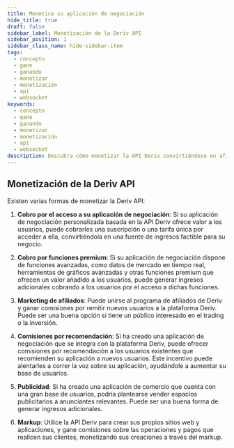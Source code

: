 ```yaml
---
title: Monetice su aplicación de negociación
hide_title: true
draft: false
sidebar_label: Monetización de la Deriv API
sidebar_position: 1
sidebar_class_name: hide-sidebar-item
tags:
  - concepto
  - gane
  - ganando
  - monetizar
  - monetización
  - api
  - websocket
keywords:
  - concepto
  - gane
  - ganando
  - monetizar
  - monetización
  - api
  - websocket
description: Descubra cómo monetizar la API Deriv convirtiéndose en afiliado de Deriv, anunciándose en su aplicación de negociación u ofreciendo funciones premium.
---
```


## Monetización de la Deriv API

Existen varias formas de monetizar la Deriv API:

1. **Cobro por el acceso a su aplicación de negociación**: Si su aplicación de negociación personalizada basada en la API Deriv ofrece valor a los usuarios, puede cobrarles una suscripción o una tarifa única por acceder a ella, convirtiéndola en una fuente de ingresos factible para su negocio.

2. **Cobro por funciones premium**: Si su aplicación de negociación dispone de funciones avanzadas, como datos de mercado en tiempo real, herramientas de gráficos avanzadas y otras funciones premium que ofrecen un valor añadido a los usuarios, puede generar ingresos adicionales cobrando a los usuarios por el acceso a dichas funciones.

3. **Marketing de afiliados**: Puede unirse al programa de afiliados de Deriv y ganar comisiones por remitir nuevos usuarios a la plataforma Deriv. Puede ser una buena opción si tiene un público interesado en el trading o la inversión.

4. **Comisiones por recomendación**: Si ha creado una aplicación de negociación que se integra con la plataforma Deriv, puede ofrecer comisiones por recomendación a los usuarios existentes que recomienden su aplicación a nuevos usuarios. Este incentivo puede alentarles a correr la voz sobre su aplicación, ayudándole a aumentar su base de usuarios.

5. **Publicidad**: Si ha creado una aplicación de comercio que cuenta con una gran base de usuarios, podría plantearse vender espacios publicitarios a anunciantes relevantes. Puede ser una buena forma de generar ingresos adicionales.

6. **Markup**: Utilice la API Deriv para crear sus propios sitios web y aplicaciones, y gane comisiones sobre las operaciones y pagos que realicen sus clientes, monetizando sus creaciones a través del markup.
